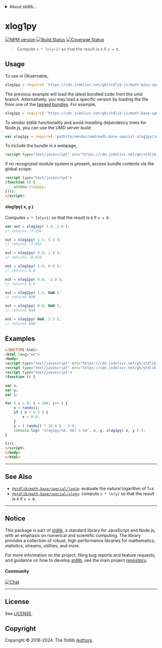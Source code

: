<!--

@license Apache-2.0

Copyright (c) 2018 The Stdlib Authors.

Licensed under the Apache License, Version 2.0 (the "License");
you may not use this file except in compliance with the License.
You may obtain a copy of the License at

   http://www.apache.org/licenses/LICENSE-2.0

Unless required by applicable law or agreed to in writing, software
distributed under the License is distributed on an "AS IS" BASIS,
WITHOUT WARRANTIES OR CONDITIONS OF ANY KIND, either express or implied.
See the License for the specific language governing permissions and
limitations under the License.

-->


<details>
  <summary>
    About stdlib...
  </summary>
  <p>We believe in a future in which the web is a preferred environment for numerical computation. To help realize this future, we've built stdlib. stdlib is a standard library, with an emphasis on numerical and scientific computation, written in JavaScript (and C) for execution in browsers and in Node.js.</p>
  <p>The library is fully decomposable, being architected in such a way that you can swap out and mix and match APIs and functionality to cater to your exact preferences and use cases.</p>
  <p>When you use stdlib, you can be absolutely certain that you are using the most thorough, rigorous, well-written, studied, documented, tested, measured, and high-quality code out there.</p>
  <p>To join us in bringing numerical computing to the web, get started by checking us out on <a href="https://github.com/stdlib-js/stdlib">GitHub</a>, and please consider <a href="https://opencollective.com/stdlib">financially supporting stdlib</a>. We greatly appreciate your continued support!</p>
</details>

# xlog1py

[![NPM version][npm-image]][npm-url] [![Build Status][test-image]][test-url] [![Coverage Status][coverage-image]][coverage-url] <!-- [![dependencies][dependencies-image]][dependencies-url] -->

> Compute `x * ln(y+1)` so that the result is `0` if `x = 0`.



<section class="usage">

## Usage

To use in Observable,

```javascript
xlog1py = require( 'https://cdn.jsdelivr.net/gh/stdlib-js/math-base-special-xlog1py@umd/browser.js' )
```
The previous example will load the latest bundled code from the umd branch. Alternatively, you may load a specific version by loading the file from one of the [tagged bundles](https://github.com/stdlib-js/math-base-special-xlog1py/tags). For example,

```javascript
xlog1py = require( 'https://cdn.jsdelivr.net/gh/stdlib-js/math-base-special-xlog1py@v0.3.0-umd/browser.js' )
```

To vendor stdlib functionality and avoid installing dependency trees for Node.js, you can use the UMD server build:

```javascript
var xlog1py = require( 'path/to/vendor/umd/math-base-special-xlog1py/index.js' )
```

To include the bundle in a webpage,

```html
<script type="text/javascript" src="https://cdn.jsdelivr.net/gh/stdlib-js/math-base-special-xlog1py@umd/browser.js"></script>
```

If no recognized module system is present, access bundle contents via the global scope:

```html
<script type="text/javascript">
(function () {
    window.xlog1py;
})();
</script>
```

#### xlog1py( x, y )

Computes `x * ln(y+1)` so that the result is `0` if `x = 0`.

```javascript
var out = xlog1py( 3.0, 2.0 );
// returns ~3.296

out = xlog1py( 1.5, 5.9 );
// returns ~2.897

out = xlog1py( 0.9, 1.0 );
// returns ~0.624

out = xlog1py( 1.0, 0.0 );
// returns 0.0

out = xlog1py( 0.0, -2.0 );
// returns 0.0

out = xlog1py( 1.5, NaN );
// returns NaN

out = xlog1py( 0.0, NaN );
// returns NaN

out = xlog1py( NaN, 2.3 );
// returns NaN
```

</section>

<!-- /.usage -->

<section class="examples">

## Examples

<!-- eslint no-undef: "error" -->

```html
<!DOCTYPE html>
<html lang="en">
<body>
<script type="text/javascript" src="https://cdn.jsdelivr.net/gh/stdlib-js/random-base-randu@umd/browser.js"></script>
<script type="text/javascript" src="https://cdn.jsdelivr.net/gh/stdlib-js/math-base-special-xlog1py@umd/browser.js"></script>
<script type="text/javascript">
(function () {

var x;
var y;
var i;

for ( i = 0; i < 100; i++ ) {
    x = randu();
    if ( x < 0.5 ) {
        x = 0.0;
    }
    y = ( randu() * 20.0 ) - 5.0;
    console.log( 'xlog1py(%d, %d) = %d', x, y, xlog1py( x, y ) );
}

})();
</script>
</body>
</html>
```

</section>

<!-- /.examples -->

<!-- C interface documentation. -->



<!-- Section for related `stdlib` packages. Do not manually edit this section, as it is automatically populated. -->

<section class="related">

* * *

## See Also

-   <span class="package-name">[`@stdlib/math-base/special/log1p`][@stdlib/math/base/special/log1p]</span><span class="delimiter">: </span><span class="description">evaluate the natural logarithm of 1+x.</span>
-   <span class="package-name">[`@stdlib/math-base/special/xlogy`][@stdlib/math/base/special/xlogy]</span><span class="delimiter">: </span><span class="description">compute `x * ln(y)` so that the result is `0` if `x = 0`.</span>

</section>

<!-- /.related -->

<!-- Section for all links. Make sure to keep an empty line after the `section` element and another before the `/section` close. -->


<section class="main-repo" >

* * *

## Notice

This package is part of [stdlib][stdlib], a standard library for JavaScript and Node.js, with an emphasis on numerical and scientific computing. The library provides a collection of robust, high performance libraries for mathematics, statistics, streams, utilities, and more.

For more information on the project, filing bug reports and feature requests, and guidance on how to develop [stdlib][stdlib], see the main project [repository][stdlib].

#### Community

[![Chat][chat-image]][chat-url]

---

## License

See [LICENSE][stdlib-license].


## Copyright

Copyright &copy; 2016-2024. The Stdlib [Authors][stdlib-authors].

</section>

<!-- /.stdlib -->

<!-- Section for all links. Make sure to keep an empty line after the `section` element and another before the `/section` close. -->

<section class="links">

[npm-image]: http://img.shields.io/npm/v/@stdlib/math-base-special-xlog1py.svg
[npm-url]: https://npmjs.org/package/@stdlib/math-base-special-xlog1py

[test-image]: https://github.com/stdlib-js/math-base-special-xlog1py/actions/workflows/test.yml/badge.svg?branch=v0.3.0
[test-url]: https://github.com/stdlib-js/math-base-special-xlog1py/actions/workflows/test.yml?query=branch:v0.3.0

[coverage-image]: https://img.shields.io/codecov/c/github/stdlib-js/math-base-special-xlog1py/main.svg
[coverage-url]: https://codecov.io/github/stdlib-js/math-base-special-xlog1py?branch=main

<!--

[dependencies-image]: https://img.shields.io/david/stdlib-js/math-base-special-xlog1py.svg
[dependencies-url]: https://david-dm.org/stdlib-js/math-base-special-xlog1py/main

-->

[chat-image]: https://img.shields.io/gitter/room/stdlib-js/stdlib.svg
[chat-url]: https://app.gitter.im/#/room/#stdlib-js_stdlib:gitter.im

[stdlib]: https://github.com/stdlib-js/stdlib

[stdlib-authors]: https://github.com/stdlib-js/stdlib/graphs/contributors

[umd]: https://github.com/umdjs/umd
[es-module]: https://developer.mozilla.org/en-US/docs/Web/JavaScript/Guide/Modules

[deno-url]: https://github.com/stdlib-js/math-base-special-xlog1py/tree/deno
[deno-readme]: https://github.com/stdlib-js/math-base-special-xlog1py/blob/deno/README.md
[umd-url]: https://github.com/stdlib-js/math-base-special-xlog1py/tree/umd
[umd-readme]: https://github.com/stdlib-js/math-base-special-xlog1py/blob/umd/README.md
[esm-url]: https://github.com/stdlib-js/math-base-special-xlog1py/tree/esm
[esm-readme]: https://github.com/stdlib-js/math-base-special-xlog1py/blob/esm/README.md
[branches-url]: https://github.com/stdlib-js/math-base-special-xlog1py/blob/main/branches.md

[stdlib-license]: https://raw.githubusercontent.com/stdlib-js/math-base-special-xlog1py/main/LICENSE

<!-- <related-links> -->

[@stdlib/math/base/special/log1p]: https://github.com/stdlib-js/math-base-special-log1p/tree/umd

[@stdlib/math/base/special/xlogy]: https://github.com/stdlib-js/math-base-special-xlogy/tree/umd

<!-- </related-links> -->

</section>

<!-- /.links -->

